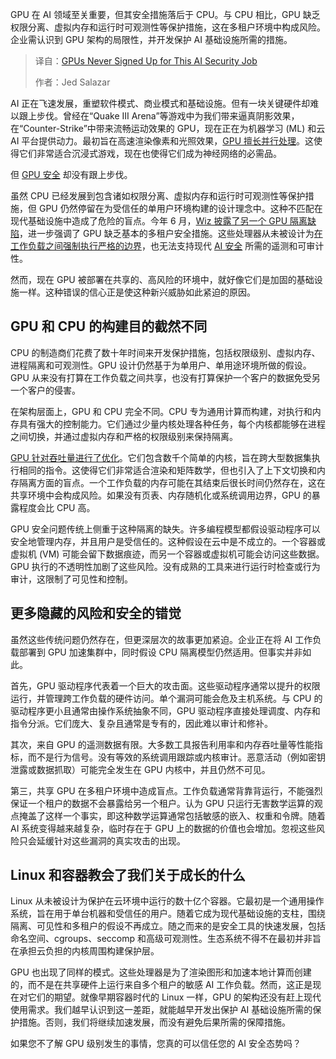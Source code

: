 <!--
title: GPU：AI安全防线上的错位英雄
cover: https://cdn.thenewstack.io/media/2025/09/2a7905f1-gpus.jpg
summary: GPU 在 AI 领域至关重要，但其安全措施落后于 CPU。与 CPU 相比，GPU 缺乏权限分离、虚拟内存和运行时可观测性等保护措施，这在多租户环境中构成风险。企业需认识到 GPU 架构的局限性，并开发保护 AI 基础设施所需的措施。
-->

GPU 在 AI 领域至关重要，但其安全措施落后于 CPU。与 CPU 相比，GPU 缺乏权限分离、虚拟内存和运行时可观测性等保护措施，这在多租户环境中构成风险。企业需认识到 GPU 架构的局限性，并开发保护 AI 基础设施所需的措施。

> 译自：[GPUs Never Signed Up for This AI Security Job](https://thenewstack.io/gpus-never-signed-up-for-this-ai-security-job/)
> 
> 作者：Jed Salazar

AI 正在飞速发展，重塑软件模式、商业模式和基础设施。但有一块关键硬件却难以跟上步伐。曾经在“Quake III Arena”等游戏中为我们带来逼真阴影效果，在“Counter-Strike”中带来流畅运动效果的 GPU，现在正在为机器学习 (ML) 和云 AI 平台提供动力。最初旨在高速渲染像素和光照效果，[GPU 擅长并行处理](https://thenewstack.io/the-critical-role-of-gpu-data-orchestration-in-ai-success/)。这使得它们非常适合沉浸式游戏，现在也使得它们成为神经网络的必需品。

但 [GPU 安全](https://thenewstack.io/ai-clouds-are-flying-blind-the-illusion-of-runtime-protection/) 却没有跟上步伐。

虽然 CPU 已经发展到包含诸如权限分离、虚拟内存和运行时可观测性等保护措施，但 GPU 仍然停留在为受信任的单用户环境构建的设计理念中。这种不匹配在现代基础设施中造成了危险的盲点。今年 6 月，[Wiz 披露了另一个 GPU 隔离缺陷](https://www.wiz.io/blog/nvidia-ai-vulnerability-cve-2025-23266-nvidiascape)，进一步强调了 GPU 缺乏基本的多租户安全措施。这些处理器从未被设计为[在工作负载之间强制执行严格的边界](https://thenewstack.io/what-we-wish-we-knew-about-container-security/)，也无法支持现代 [AI 安全](https://thenewstack.io/ai-security-needs-better-infrastructure-not-more-tools/) 所需的遥测和可审计性。

然而，现在 GPU 被部署在共享的、高风险的环境中，就好像它们是加固的基础设施一样。这种错误的信心正是使这种新兴威胁如此紧迫的原因。

## **GPU 和 CPU 的构建目的截然不同**

CPU 的制造商们花费了数十年时间来开发保护措施，包括权限级别、虚拟内存、进程隔离和可观测性。GPU 设计仍然基于为单用户、单用途环境所做的假设。GPU 从来没有打算在工作负载之间共享，也没有打算保护一个客户的数据免受另一个客户的侵害。

在架构层面上，GPU 和 CPU 完全不同。CPU 专为通用计算而构建，对执行和内存具有强大的控制能力。它们通过少量内核处理各种任务，每个内核都能够在进程之间切换，并通过虚拟内存和严格的权限级别来保持隔离。

[GPU 针对吞吐量进行了优化](https://thenewstack.io/revolutionizing-storage-the-role-of-gpus-in-modern-infrastructure/)。它们包含数千个简单的内核，旨在跨大型数据集执行相同的指令。这使得它们非常适合渲染和矩阵数学，但也引入了上下文切换和内存隔离方面的盲点。一个工作负载的内存可能在其结束后很长时间仍然存在，这在共享环境中会构成风险。如果没有页表、内存随机化或系统调用边界，GPU 的暴露程度会比 CPU 高。

GPU 安全问题传统上侧重于这种隔离的缺失。许多编程模型都假设驱动程序可以安全地管理内存，并且用户是受信任的。这种假设在云中是不成立的。一个容器或虚拟机 (VM) 可能会留下数据痕迹，而另一个容器或虚拟机可能会访问这些数据。GPU 执行的不透明性加剧了这些风险。没有成熟的工具来进行运行时检查或行为审计，这限制了可见性和控制。

## **更多隐藏的风险和安全的错觉**

虽然这些传统问题仍然存在，但更深层次的故事更加紧迫。企业正在将 AI 工作负载部署到 GPU 加速集群中，同时假设 CPU 隔离模型仍然适用。但事实并非如此。

首先，GPU 驱动程序代表着一个巨大的攻击面。这些驱动程序通常以提升的权限运行，并管理跨工作负载的硬件访问。单个漏洞可能会危及主机系统。与 CPU 的驱动程序更小且通常由操作系统抽象不同，GPU 驱动程序直接处理调度、内存和指令分派。它们庞大、复杂且通常是专有的，因此难以审计和修补。

其次，来自 GPU 的遥测数据有限。大多数工具报告利用率和内存吞吐量等性能指标，而不是行为信号。没有等效的系统调用跟踪或内核审计。恶意活动（例如密钥泄露或数据抓取）可能完全发生在 GPU 内核中，并且仍然不可见。

第三，共享 GPU 在多租户环境中造成盲点。工作负载通常背靠背运行，不能强烈保证一个租户的数据不会暴露给另一个租户。认为 GPU 只运行无害数学运算的观点掩盖了这样一个事实，即这种数学运算通常包括敏感的嵌入、权重和令牌。随着 AI 系统变得越来越复杂，临时存在于 GPU 上的数据的价值也会增加。忽视这些风险只会延缓针对这些漏洞的真实攻击的出现。

## **Linux 和容器教会了我们关于成长的什么**

Linux 从未被设计为保护在云环境中运行的数十亿个容器。它最初是一个通用操作系统，旨在用于单台机器和受信任的用户。随着它成为现代基础设施的支柱，围绕隔离、可见性和多租户的假设不再成立。随之而来的是安全工具的快速发展，包括命名空间、cgroups、seccomp 和高级可观测性。生态系统不得不在最初并非旨在承担云负担的内核周围构建保护层。

GPU 也出现了同样的模式。这些处理器是为了渲染图形和加速本地计算而创建的，而不是在共享硬件上运行来自多个租户的敏感 AI 工作负载。然而，这正是现在对它们的期望。就像早期容器时代的 Linux 一样，GPU 的架构还没有赶上现代使用需求。我们越早认识到这一差距，就能越早开发出保护 AI 基础设施所需的保护措施。否则，我们将继续加速发展，而没有避免后果所需的保障措施。

如果您不了解 GPU 级别发生的事情，您真的可以信任您的 AI 安全态势吗？